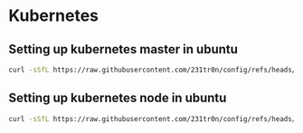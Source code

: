 # Kubernetes
## Setting up kubernetes master in ubuntu
```sh
curl -sSfL https://raw.githubusercontent.com/231tr0n/config/refs/heads/main/kubernetes/kubernetes-setup.bash > setup.bash && sudo bash setup.bash -m
```
## Setting up kubernetes node in ubuntu
```sh
curl -sSfL https://raw.githubusercontent.com/231tr0n/config/refs/heads/main/kubernetes/kubernetes-setup.bash > setup.bash && sudo bash setup.bash
```
